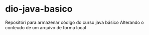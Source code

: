 # dio-java-basico
Repositóri para armazenar código do curso java básico
Alterando o conteudo de um arquivo de forma local